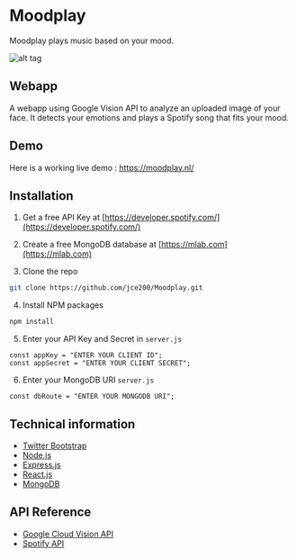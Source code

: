 # Moodplay
Moodplay plays music based on your mood.

![alt tag](https://www.monastic.nl/screenshot.png "Homepage")

## Webapp
A webapp using Google Vision API to analyze an uploaded image of your face. It detects your emotions and plays a Spotify song that fits your mood.

## Demo
Here is a working live demo :  https://moodplay.nl/

## Installation

1. Get a free API Key at [https://developer.spotify.com/](https://developer.spotify.com/)

2. Create a free MongoDB database at [https://mlab.com](https://mlab.com)

3. Clone the repo
```sh
git clone https://github.com/jce200/Moodplay.git
```
4. Install NPM packages
```sh
npm install
```
5. Enter your API Key and Secret in `server.js`
```JS
const appKey = "ENTER YOUR CLIENT ID";
const appSecret = "ENTER YOUR CLIENT SECRET";
```
6. Enter your MongoDB URI `server.js`
```JS
const dbRoute = "ENTER YOUR MONGODB URI";
```



## Technical information
* [Twitter Bootstrap](https://getbootstrap.com/)
* [Node.js](https://nodejs.org/en/docs/)
* [Express.js](https://expressjs.com/)
* [React.js](https://reactjs.org/)
* [MongoDB](https://www.mongodb.com/)

## API Reference
* [Google Cloud Vision API](https://cloud.google.com/vision/docs/apis)
* [Spotify API](https://developer.spotify.com/documentation/web-api/)
